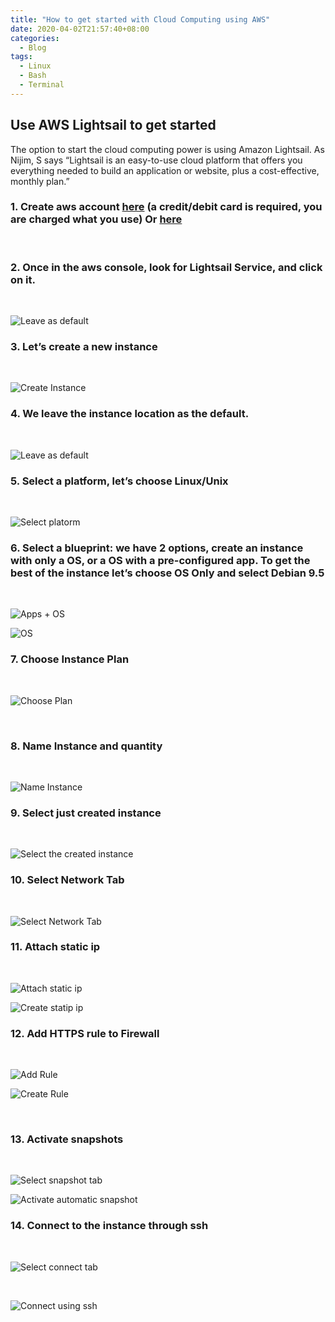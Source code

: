```yaml
---
title: "How to get started with Cloud Computing using AWS"
date: 2020-04-02T21:57:40+08:00
categories:
  - Blog
tags:
  - Linux
  - Bash
  - Terminal
---
```


## Use AWS Lightsail to get started 
The option to start the cloud computing power is using Amazon Lightsail. As Nijim, S says “Lightsail is an easy-to-use cloud platform that offers you everything needed to build an application or website, plus a cost-effective, monthly plan.”

### 1. Create aws account [here](https://portal.aws.amazon.com/billing/signup#/start) (a credit/debit card is required, you are charged what you use) Or [here](https://aws.amazon.com/)
<br />

### 2. Once in the aws console, look for **Lightsail** Service, and click on it.
<br />

![Leave as default](/assets/images/blogs/basic-lightsail-settup/lightsail.png) 
<br />

### 3. Let’s create a new instance
<br />

![Create Instance](/assets/images/blogs/basic-lightsail-settup/1_create_instance.png)
<br />

### 4.  We leave the instance location as the default. 
<br />

![Leave as default](/assets/images/blogs/basic-lightsail-settup/2_leave_as_default.png) 
<br />

### 5.  Select a platform, let’s choose Linux/Unix
<br />

![Select platorm](/assets/images/blogs/basic-lightsail-settup/3_os.png)
<br />

### 6.  Select a blueprint: we have 2 options, create an instance with only a OS, or a OS with a pre-configured app. To get the best of the instance let’s choose OS Only and select Debian 9.5
<br />

![Apps + OS](/assets/images/blogs/basic-lightsail-settup/4_appos.png)
<br />

![OS](/assets/images/blogs/basic-lightsail-settup/5_os.png)
<br />

### 7.  Choose Instance Plan
<br />

![Choose Plan](/assets/images/blogs/basic-lightsail-settup/6_choose_plan.png)

<br />

### 8.  Name Instance and quantity
<br />

![Name Instance](/assets/images/blogs/basic-lightsail-settup/7_Name_Instance.png)
<br />

### 9.  Select just created instance
<br />  

![Select the created instance](/assets/images/blogs/basic-lightsail-settup/8_selec_just_created_instance.png)
<br />

### 10. Select Network Tab
<br />

![Select Network Tab](/assets/images/blogs/basic-lightsail-settup/9_select_network_tab.png)
<br />

### 11. Attach static ip
<br />

![Attach static ip](/assets/images/blogs/basic-lightsail-settup/10_attach_static_ip.png)
<br />

![Create statip ip](/assets/images/blogs/basic-lightsail-settup/11_create_static_ip.png)
<br />

### 12. Add HTTPS rule to Firewall
<br />

![Add Rule](/assets/images/blogs/basic-lightsail-settup/12_add_rule.png)
<br />

![Create Rule](/assets/images/blogs/basic-lightsail-settup/13_create_rule.png)

<br />

### 13. Activate snapshots
<br />

![Select snapshot tab](/assets/images/blogs/basic-lightsail-settup/14_select_snapshot_tab.png)
<br />

![Activate automatic snapshot](/assets/images/blogs/basic-lightsail-settup/15_activate_snapshot.png)
<br />

### 14. Connect to the instance through ssh

<br />

![Select connect tab](/assets/images/blogs/basic-lightsail-settup/16_select_connect_tab.png)

<br />

![Connect using ssh](/assets/images/blogs/basic-lightsail-settup/17_connect_using_ssh.png)

<br />